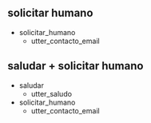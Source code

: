 ## solicitar humano
* solicitar_humano
    - utter_contacto_email

## saludar + solicitar humano
* saludar
    - utter_saludo
* solicitar_humano
    - utter_contacto_email